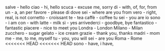 salve - hello
ciao - hi, hello
scuca - excuse me, sorry
di - with, of, for, from
un - a, an
per favore - please
di dove sei - where are you from
vero - right, real, is not
cornetto - croissant
te - tea
caffè - coffee
tu sei - you are
io sono - i am
con - with
latte - milk
sì - yes
arrivederci - goodbye, bye
fantastico - fantastic
piacere - nice to meet you
Londra - London
Milano - Milan
zucchero - sugar
gelato - ice cream
grazie - thank you, thanks
madri - mom
me - me, to me, myself
tu - you, you will
sei - are you
Roma - Rome
<<<<<<< HEAD
<<<<<<< HEAD
sono - have, i have, 